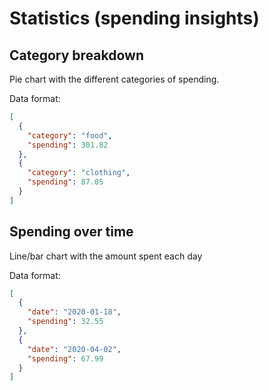 # Statistics (spending insights)

## Category breakdown

Pie chart with the different categories of spending.

Data format:

```json
[
  {
    "category": "food",
    "spending": 301.82
  },
  {
    "category": "clothing",
    "spending": 87.05
  }
]
```

## Spending over time

Line/bar chart with the amount spent each day

Data format:

```json
[
  {
    "date": "2020-01-18",
    "spending": 32.55
  },
  {
    "date": "2020-04-02",
    "spending": 67.99
  }
]
```
